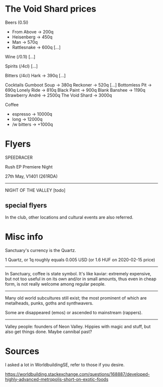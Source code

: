 # The Void Shard prices

Beers			(0.5l)
* From Above	-> 200q
* Heisenberg	-> 450q
* Man			-> 570q
* Rattlesnake   -> 600q
[...]

Wine			(/0.1l)
[...]

Spirits			(/4cl)
[...]

Bitters			(/4cl)
Hark			-> 390q
[...]

Cocktails
Gumboot Soup		-> 380q
Reckoner			-> 520q
[...]
Bottomless Pit		-> 690q
Lonely Ride			-> 810q
Black Paint     	-> 900q
Blank Banshee		-> 1190q
Strawberry André	-> 2500q
The Void Shard		-> 3000q

Coffee
* espresso		-> 10000q
* long			-> 12000q
* /w bitters	-> +1000q 

# Flyers

SPEEDRACER

Rush EP Premiere Night

27th May, V1401 (261RDA)

---------------------------

NIGHT OF THE VALLEY
[todo]

## special flyers

In the club, other locations and cultural events are also referred.

# Misc info

Sanctuary's currency is the Quartz.

1 Quartz, or 1q roughly equals 0.005 USD (or 1.6 HUF on 2020-02-15 price)

-------

In Sanctuary, coffee is state symbol. It's like kaviar: extremely expensive, but not too useful in on its own and/or in small amounts, thus even in cheap form, is not really welcome among regular people.

-------

Many old world subcultures still exist; the most prominent of which are metalheads, punks, goths and synthwavers.

Some are disappeared (emos) or ascended to mainstream (rappers).

---------

Valley people: founders of Neon Valley. Hippies with magic and stuff, but also get things done. Maybe cannibal past?

# Sources

I asked a lot in WorldbuildingSE, refer to those if you desire.

<https://worldbuilding.stackexchange.com/questions/168887/developed-highly-advanced-metropolis-short-on-exotic-foods>